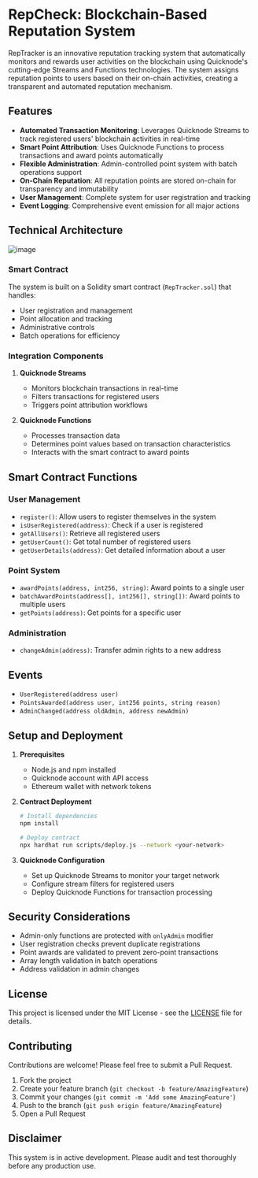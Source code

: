 # RepCheck: Blockchain-Based Reputation System

RepTracker is an innovative reputation tracking system that automatically monitors and rewards user activities on the blockchain using Quicknode's cutting-edge Streams and Functions technologies. The system assigns reputation points to users based on their on-chain activities, creating a transparent and automated reputation mechanism.

## Features

- **Automated Transaction Monitoring**: Leverages Quicknode Streams to track registered users' blockchain activities in real-time
- **Smart Point Attribution**: Uses Quicknode Functions to process transactions and award points automatically
- **Flexible Administration**: Admin-controlled point system with batch operations support
- **On-Chain Reputation**: All reputation points are stored on-chain for transparency and immutability
- **User Management**: Complete system for user registration and tracking
- **Event Logging**: Comprehensive event emission for all major actions

## Technical Architecture

![image](https://github.com/user-attachments/assets/f5f5d813-6b51-4e07-8475-f2b39b4f5561)


### Smart Contract
The system is built on a Solidity smart contract (`RepTracker.sol`) that handles:
- User registration and management
- Point allocation and tracking
- Administrative controls
- Batch operations for efficiency

### Integration Components
1. **Quicknode Streams**
   - Monitors blockchain transactions in real-time
   - Filters transactions for registered users
   - Triggers point attribution workflows

2. **Quicknode Functions**
   - Processes transaction data
   - Determines point values based on transaction characteristics
   - Interacts with the smart contract to award points

## Smart Contract Functions

### User Management
- `register()`: Allow users to register themselves in the system
- `isUserRegistered(address)`: Check if a user is registered
- `getAllUsers()`: Retrieve all registered users
- `getUserCount()`: Get total number of registered users
- `getUserDetails(address)`: Get detailed information about a user

### Point System
- `awardPoints(address, int256, string)`: Award points to a single user
- `batchAwardPoints(address[], int256[], string[])`: Award points to multiple users
- `getPoints(address)`: Get points for a specific user

### Administration
- `changeAdmin(address)`: Transfer admin rights to a new address

## Events
- `UserRegistered(address user)`
- `PointsAwarded(address user, int256 points, string reason)`
- `AdminChanged(address oldAdmin, address newAdmin)`

## Setup and Deployment

1. **Prerequisites**
   - Node.js and npm installed
   - Quicknode account with API access
   - Ethereum wallet with network tokens

2. **Contract Deployment**
   ```bash
   # Install dependencies
   npm install

   # Deploy contract
   npx hardhat run scripts/deploy.js --network <your-network>
   ```

3. **Quicknode Configuration**
   - Set up Quicknode Streams to monitor your target network
   - Configure stream filters for registered users
   - Deploy Quicknode Functions for transaction processing

## Security Considerations

- Admin-only functions are protected with `onlyAdmin` modifier
- User registration checks prevent duplicate registrations
- Point awards are validated to prevent zero-point transactions
- Array length validation in batch operations
- Address validation in admin changes

## License

This project is licensed under the MIT License - see the [LICENSE](LICENSE) file for details.

## Contributing

Contributions are welcome! Please feel free to submit a Pull Request.

1. Fork the project
2. Create your feature branch (`git checkout -b feature/AmazingFeature`)
3. Commit your changes (`git commit -m 'Add some AmazingFeature'`)
4. Push to the branch (`git push origin feature/AmazingFeature`)
5. Open a Pull Request

## Disclaimer

This system is in active development. Please audit and test thoroughly before any production use.
